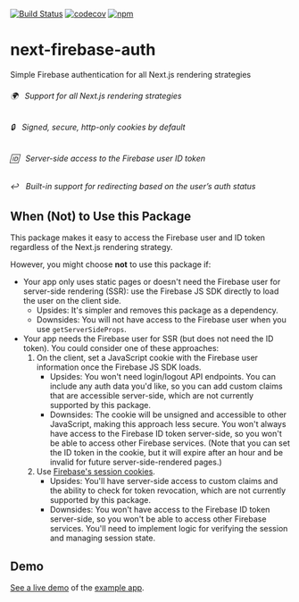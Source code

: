 [![Build Status](https://travis-ci.org/gladly-team/next-firebase-auth.svg?branch=main)](https://travis-ci.org/gladly-team/next-firebase-auth)
[![codecov](https://codecov.io/gh/gladly-team/next-firebase-auth/branch/main/graph/badge.svg)](https://codecov.io/gh/gladly-team/next-firebase-auth)
[![npm](https://img.shields.io/npm/v/next-firebase-auth.svg)](https://www.npmjs.com/package/next-firebase-auth)

# next-firebase-auth
Simple Firebase authentication for all Next.js rendering strategies

###### 🌍 &nbsp; Support for all Next.js rendering strategies
###### 🔒 &nbsp; Signed, secure, http-only cookies by default
###### 🆔 &nbsp; Server-side access to the Firebase user ID token
###### ↩️ &nbsp; Built-in support for redirecting based on the user’s auth status

## When (Not) to Use this Package

This package makes it easy to access the Firebase user and ID token regardless of the Next.js rendering strategy.

However, you might choose **not** to use this package if:

* Your app only uses static pages or doesn't need the Firebase user for server-side rendering (SSR): use the Firebase JS SDK directly to load the user on the client side.
  * Upsides: It's simpler and removes this package as a dependency.
  * Downsides: You will not have access to the Firebase user when you use `getServerSideProps`.
* Your app needs the Firebase user for SSR (but does not need the ID token). You could consider one of these approaches: 
  1. On the client, set a JavaScript cookie with the Firebase user information once the Firebase JS SDK loads.
      * Upsides: You won't need login/logout API endpoints. You can include any auth data you'd like, so you can add custom claims that are accessible server-side, which are not currently supported by this package.
      * Downsides: The cookie will be unsigned and accessible to other JavaScript, making this approach less secure. You won't always have access to the Firebase ID token server-side, so you won't be able to access other Firebase services. (Note that you can set the ID token in the cookie, but it will expire after an hour and be invalid for future server-side-rendered pages.)
  2. Use [Firebase's session cookies](https://firebase.google.com/docs/auth/admin/manage-cookies).
      * Upsides: You'll have server-side access to custom claims and the ability to check for token revocation, which are not currently supported by this package.
      * Downsides: You won't have access to the Firebase ID token server-side, so you won't be able to access other Firebase services. You'll need to implement logic for verifying the session and managing session state.


## Demo
[See a live demo](https://nfa-example.vercel.app/) of the [example app](https://github.com/gladly-team/next-firebase-auth/tree/main/example).
